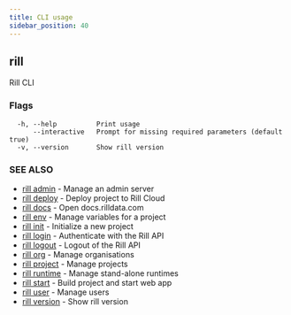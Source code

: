 ```yaml
---
title: CLI usage
sidebar_position: 40
---
```

## rill

Rill CLI

### Flags

```
  -h, --help          Print usage
      --interactive   Prompt for missing required parameters (default true)
  -v, --version       Show rill version
```

### SEE ALSO

* [rill admin](admin/admin.md)	 - Manage an admin server
* [rill deploy](deploy.md)	 - Deploy project to Rill Cloud
* [rill docs](docs/docs.md)	 - Open docs.rilldata.com
* [rill env](env/env.md)	 - Manage variables for a project
* [rill init](init.md)	 - Initialize a new project
* [rill login](login.md)	 - Authenticate with the Rill API
* [rill logout](logout.md)	 - Logout of the Rill API
* [rill org](org/org.md)	 - Manage organisations
* [rill project](project/project.md)	 - Manage projects
* [rill runtime](runtime/runtime.md)	 - Manage stand-alone runtimes
* [rill start](start.md)	 - Build project and start web app
* [rill user](user/user.md)	 - Manage users
* [rill version](version.md)	 - Show rill version

